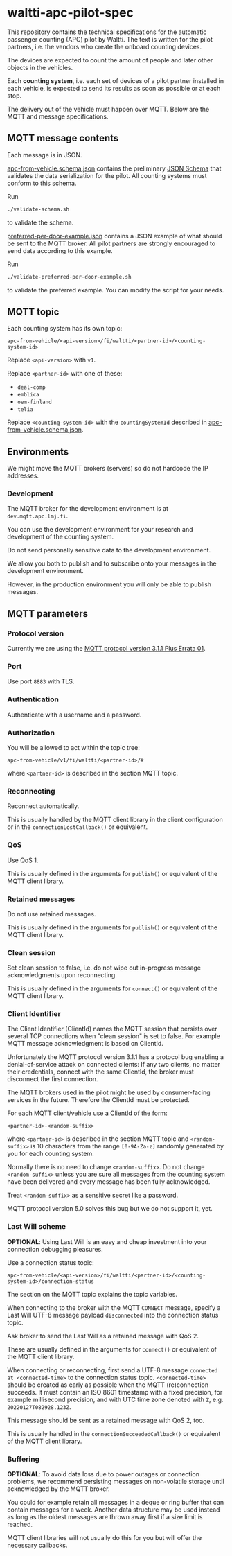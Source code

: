 # waltti-apc-pilot-spec

This repository contains the technical specifications for the automatic passenger counting (APC) pilot by Waltti.
The text is written for the pilot partners, i.e. the vendors who create the onboard counting devices.

The devices are expected to count the amount of people and later other objects in the vehicles.

Each **counting system**, i.e. each set of devices of a pilot partner installed in each vehicle, is expected to send its results as soon as possible or at each stop.

The delivery out of the vehicle must happen over MQTT.
Below are the MQTT and message specifications.

## MQTT message contents

Each message is in JSON.

[apc-from-vehicle.schema.json](./apc-from-vehicle.schema.json) contains the preliminary [JSON Schema](https://json-schema.org/) that validates the data serialization for the pilot.
All counting systems must conform to this schema.

Run

```sh
./validate-schema.sh
```

to validate the schema.

[preferred-per-door-example.json](./preferred-per-door-example.json) contains a JSON example of what should be sent to the MQTT broker.
All pilot partners are strongly encouraged to send data according to this example.

Run

```sh
./validate-preferred-per-door-example.sh
```

to validate the preferred example.
You can modify the script for your needs.

## MQTT topic

Each counting system has its own topic:

```
apc-from-vehicle/<api-version>/fi/waltti/<partner-id>/<counting-system-id>
```

Replace `<api-version>` with `v1`.

Replace `<partner-id>` with one of these:

- `deal-comp`
- `emblica`
- `oem-finland`
- `telia`

Replace `<counting-system-id>` with the `countingSystemId` described in [apc-from-vehicle.schema.json](./apc-from-vehicle.schema.json).

## Environments

We might move the MQTT brokers (servers) so do not hardcode the IP addresses.

### Development

The MQTT broker for the development environment is at `dev.mqtt.apc.lmj.fi`.

You can use the development environment for your research and development of the counting system.

Do not send personally sensitive data to the development environment.

We allow you both to publish and to subscribe onto your messages in the development environment.

However, in the production environment you will only be able to publish messages.

## MQTT parameters

### Protocol version

Currently we are using the [MQTT protocol version 3.1.1 Plus Errata 01](https://docs.oasis-open.org/mqtt/mqtt/v3.1.1/errata01/os/mqtt-v3.1.1-errata01-os-complete.html).

### Port

Use port `8883` with TLS.

### Authentication

Authenticate with a username and a password.

### Authorization

You will be allowed to act within the topic tree:

```
apc-from-vehicle/v1/fi/waltti/<partner-id>/#
```

where `<partner-id>` is described in the section MQTT topic.

### Reconnecting

Reconnect automatically.

This is usually handled by the MQTT client library in the client configuration or in the `connectionLostCallback()` or equivalent.

### QoS

Use QoS 1.

This is usually defined in the arguments for `publish()` or equivalent of the MQTT client library.

### Retained messages

Do not use retained messages.

This is usually defined in the arguments for `publish()` or equivalent of the MQTT client library.

### Clean session

Set clean session to false, i.e. do not wipe out in-progress message acknowledgments upon reconnecting.

This is usually defined in the arguments for `connect()` or equivalent of the MQTT client library.

### Client Identifier

The Client Identifier (ClientId) names the MQTT session that persists over several TCP connections when "clean session" is set to false.
For example MQTT message acknowledgment is based on ClientId.

Unfortunately the MQTT protocol version 3.1.1 has a protocol bug enabling a denial-of-service attack on connected clients:
If any two clients, no matter their credentials, connect with the same ClientId, the broker must disconnect the first connection.

The MQTT brokers used in the pilot might be used by consumer-facing services in the future.
Therefore the ClientId must be protected.

For each MQTT client/vehicle use a ClientId of the form:

```
<partner-id>-<random-suffix>
```

where `<partner-id>` is described in the section MQTT topic and `<random-suffix>` is 10 characters from the range `[0-9A-Za-z]` randomly generated by you for each counting system.

Normally there is no need to change `<random-suffix>`.
Do not change `<random-suffix>` unless you are sure all messages from the counting system have been delivered and every message has been fully acknowledged.

Treat `<random-suffix>` as a sensitive secret like a password.

MQTT protocol version 5.0 solves this bug but we do not support it, yet.

### Last Will scheme

**OPTIONAL**: Using Last Will is an easy and cheap investment into your connection debugging pleasures.

Use a connection status topic:

```
apc-from-vehicle/<api-version>/fi/waltti/<partner-id>/<counting-system-id>/connection-status
```

The section on the MQTT topic explains the topic variables.

When connecting to the broker with the MQTT `CONNECT` message, specify a Last Will UTF-8 message payload `disconnected` into the connection status topic.

Ask broker to send the Last Will as a retained message with QoS 2.

These are usually defined in the arguments for `connect()` or equivalent of the MQTT client library.

When connecting or reconnecting, first send a UTF-8 message `connected at <connected-time>` to the connection status topic.
`<connected-time>` should be created as early as possible when the MQTT (re)connection succeeds.
It must contain an ISO 8601 timestamp with a fixed precision, for example millisecond precision, and with UTC time zone denoted with `Z`, e.g. `20220127T082928.123Z`.

This message should be sent as a retained message with QoS 2, too.

This is usually handled in the `connectionSucceededCallback()` or equivalent of the MQTT client library.

### Buffering

**OPTIONAL**: To avoid data loss due to power outages or connection problems, we recommend persisting messages on non-volatile storage until acknowledged by the MQTT broker.

You could for example retain all messages in a deque or ring buffer that can contain messages for a week.
Another data structure may be used instead as long as the oldest messages are thrown away first if a size limit is reached.

MQTT client libraries will not usually do this for you but will offer the necessary callbacks.
